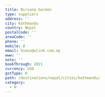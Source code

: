 ```yaml
---
title: Nirvana Garden
type: suppliers
address: ''
city: Kathmandu
country: Nepal
postalCode: ''
areaCode: ''
phone: ''
mobile: 0
email: himso@wlink.com.np
www: ''
note: ''
bookThrough: 2021
currency: USD
gstType: 0
path: /destinations/nepal/cities/kathmandu/
category:
  - H
---
```


